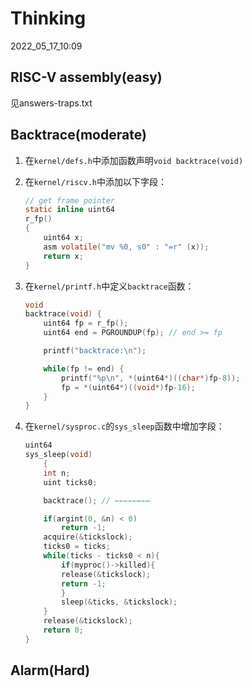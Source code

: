 # Thinking

2022_05_17_10:09

## RISC-V assembly(easy)

见answers-traps.txt

## Backtrace(moderate)

1. 在`kernel/defs.h`中添加函数声明`void backtrace(void)`

2. 在`kernel/riscv.h`中添加以下字段：

    ```c
    // get frame pointer
    static inline uint64
    r_fp()
    {
        uint64 x;
        asm volatile("mv %0, s0" : "=r" (x));
        return x;
    }
    ```

3. 在`kernel/printf.h`中定义`backtrace`函数：

    ```c
    void
    backtrace(void) {
        uint64 fp = r_fp();
        uint64 end = PGROUNDUP(fp); // end >= fp

        printf("backtrace:\n");

        while(fp != end) {
            printf("%p\n", *(uint64*)((char*)fp-8));
            fp = *(uint64*)((void*)fp-16);
        }
    }
    ```

4. 在`kernel/sysproc.c`的`sys_sleep`函数中增加字段：

    ```c
    uint64
    sys_sleep(void)
        {
        int n;
        uint ticks0;

        backtrace(); // ←←←←←←←←

        if(argint(0, &n) < 0)
            return -1;
        acquire(&tickslock);
        ticks0 = ticks;
        while(ticks - ticks0 < n){
            if(myproc()->killed){
            release(&tickslock);
            return -1;
            }
            sleep(&ticks, &tickslock);
        }
        release(&tickslock);
        return 0;
    }
    ```

## Alarm(Hard)

